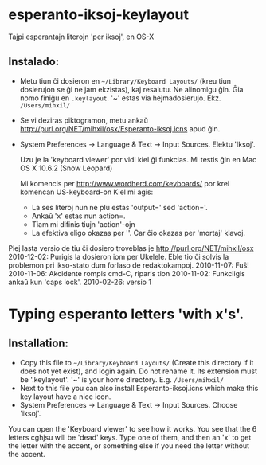 # esperanto-iksoj-keylayout
  Tajpi esperantajn literojn 'per iksoj', en OS-X

## Instalado:
- Metu tiun ĉi dosieron en `~/Library/Keyboard Layouts/` (kreu tiun dosierujon se ĝi ne jam ekzistas), kaj resalutu.
    Ne alinomigu ĝin. Ĝia nomo finiĝu en `.keylayout`.
   '~' estas via hejmadosierujo. Ekz. `/Users/mihxil/`
- Se vi deziras piktogramon, metu ankaŭ http://purl.org/NET/mihxil/osx/Esperanto-iksoj.icns apud ĝin.
- System Preferences -> Language & Text -> Input Sources. Elektu 'Iksoj'.


  Uzu je la 'keyboard viewer' por vidi kiel ĝi funkcias.
  Mi testis ĝin en Mac OS X 10.6.2 (Snow Leopard)

  Mi komencis per
  http://www.wordherd.com/keyboards/
  por krei komencan US-keyboard-on
  Kiel mi agis:
    - La ses literoj nun ne plu estas 'output=' sed 'action='.
    - Ankaŭ 'x' estas nun action=.
    - Tiam mi difinis tiujn 'action'-ojn
    - La efektiva eligo okazas per '<terminators>'. Ĉar ĉio okazas per 'mortaj' klavoj.


 Plej lasta versio de tiu ĉi dosiero troveblas je http://purl.org/NET/mihxil/osx
 2010-12-02: Purigis la dosieron iom per Ukelele. Eble tio ĉi solvis la problemon pri ikso-stato dum forlaso de redaktokampoj.
 2010-11-07: Fuŝ!
 2010-11-06: Akcidente rompis cmd-C, riparis tion
 2010-11-02: Funkciigis ankaŭ kun 'caps lock'.
 2010-02-26: versio 1

 Typing esperanto letters 'with x's'.
 ======================================================================

 ## Installation:
 - Copy this file to `~/Library/Keyboard Layouts/` (Create this  directory if it does not yet exist), and login again.
   Do not rename it. Its extension must be '.keylayout'.
   '~' is your home directory. E.g. `/Users/mihxil/`
 - Next to this file you can also install Esperanto-iksoj.icns which make this key layout have a nice icon.
 - System Preferences -> Language & Text -> Input Sources. Choose 'iksoj'.

 You can open the 'Keyboard viewer' to see how it works. You see that the 6 letters cghjsu will be 'dead' keys.
 Type one of them, and then an 'x' to get the letter with the accent, or something else if you need the letter without the accent.
